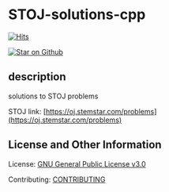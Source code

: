 # STOJ-solutions-cpp

[![Hits](https://hits.dwyl.com/TheMagicFlute/STOJ-solutions-cpp.svg?style=flat-square)](http://hits.dwyl.com/TheMagicFlute/STOJ-solutions-cpp)

[![Star on Github](https://img.shields.io/github/stars/TheMagicFlute/STOJ-solutions-cpp.svg?style=social)](https://github.com/TheMagicFlute/STOJ-solutions-cpp/stargazers)

## description

solutions to STOJ problems

STOJ link: [https://oj.stemstar.com/problems](https://oj.stemstar.com/problems)

## License and Other Information

License: [GNU General Public License v3.0](../LICENSE)

Contributing: [CONTRIBUTING](CONTRIBUTING.md)
